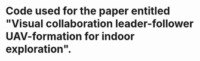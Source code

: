 # Code used for the paper entitled "Visual collaboration leader-follower UAV-formation for indoor exploration". 
